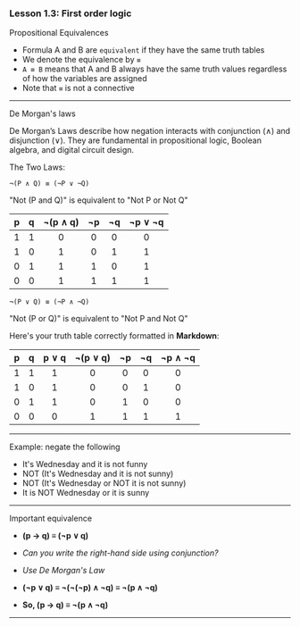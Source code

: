 ### Lesson 1.3: First order logic

Propositional Equivalences

- Formula A and B are `equivalent` if they have the same truth tables
- We denote the equivalence by `≡`
- `A ≡ B` means that A and B always have the same truth values regardless of how the variables are assigned
- Note that `≡` is not a connective

---

De Morgan's laws

De Morgan’s Laws describe how negation interacts with conjunction (∧) and disjunction (∨).
They are fundamental in propositional logic, Boolean algebra, and digital circuit design.

The Two Laws:

`¬(P ∧ Q) ≡ (¬P ∨ ¬Q)`

"Not (P and Q)" is equivalent to "Not P or Not Q"

| p | q | ¬(p ∧ q) | ¬p | ¬q | ¬p ∨ ¬q |
|:-:|:-:|:--------:|:--:|:--:|:--------:|
| 1 | 1 |    0     |  0 |  0 |    0     |
| 1 | 0 |    1     |  0 |  1 |    1     |
| 0 | 1 |    1     |  1 |  0 |    1     |
| 0 | 0 |    1     |  1 |  1 |    1     |



`¬(P ∨ Q) ≡ (¬P ∧ ¬Q)`

"Not (P or Q)" is equivalent to "Not P and Not Q"

Here's your truth table correctly formatted in **Markdown**:

| p | q | p ∨ q | ¬(p ∨ q) | ¬p | ¬q | ¬p ∧ ¬q |
|:-:|:-:|:-----:|:--------:|:--:|:--:|:--------:|
| 1 | 1 |   1   |    0     |  0 |  0 |    0     |
| 1 | 0 |   1   |    0     |  0 |  1 |    0     |
| 0 | 1 |   1   |    0     |  1 |  0 |    0     |
| 0 | 0 |   0   |    1     |  1 |  1 |    1     |

---- 

Example: negate the following

- It's Wednesday and it is not funny
- NOT (It's Wednesday and it is not sunny)
- NOT (It's Wednesday or NOT it is not sunny)
- It is NOT Wednesday or it is sunny

----

Important equivalence

- **(p → q) ≡ (¬p ∨ q)**

- *Can you write the right-hand side using conjunction?*

- *Use De Morgan's Law*

- **(¬p ∨ q) ≡ ¬(¬(¬p) ∧ ¬q) ≡ ¬(p ∧ ¬q)**

- **So, (p → q) ≡ ¬(p ∧ ¬q)**

----
